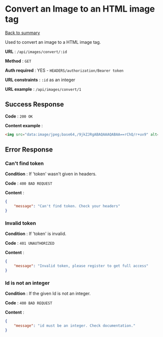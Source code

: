 # Convert an Image to an HTML image tag

[Back to summary](../../README.md)  

Used to convert an image to a HTML image tag.

**URL** : `/api/images/convert/:id`

**Method** : `GET`

**Auth required** : YES - `HEADERS/authorization/Bearer token`

**URL constraints** : `:id` as an integer

**URL example** : `/api/images/convert/1`

## Success Response

**Code** : `200 OK`

**Content example** :

```HTML
<img src="data:image/jpeg;base64,/9jkZJRgABAQAAAQABAA==rChQ/r+uv9" alt="A wonderful example">
```

## Error Response

### Can't find token

**Condition** : If 'token' wasn't given in headers.

**Code** : `400 BAD REQUEST`

**Content** :

```json
{
    "message": "Can't find token. Check your headers"
}
```

### Invalid token

**Condition** : If 'token' is invalid.

**Code** : `401 UNAUTHORIZED`

**Content** :

```json
{
    "message": "Invalid token, please register to get full access"
}
```

### Id is not an integer

**Condition** : If the given Id is not an integer.

**Code** : `400 BAD REQUEST`

**Content** :

```json
{
    "message": "id must be an integer. Check documentation."
}
```
